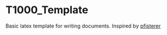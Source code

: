 # T1000_Template
Basic latex template for writing documents. 
Inspired by [pfisterer](https://github.com/pfisterer/DHBW_LaTeX_Template)
